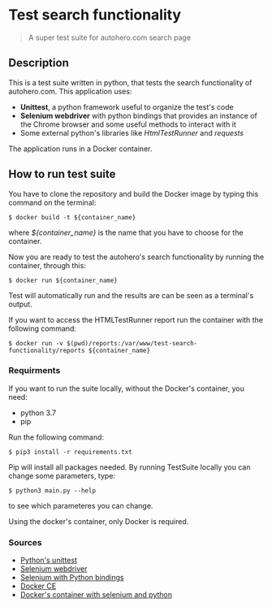 # Test search functionality
> A super test suite for autohero.com search page

## Description

This is a test suite written in python, that tests the search functionality of autohero.com.
This application uses: 

- **Unittest**,  a python framework useful to organize the test's code 
- **Selenium webdriver** with python bindings that provides an instance of the Chrome browser and some useful methods to interact with it 
- Some external python's libraries like _HtmlTestRunner_ and _requests_ 

The application runs in a Docker container. 

## How to run test suite

You have to clone the repository and build the Docker image by typing this command on the terminal:

```
$ docker build -t ${container_name}
```

where _${container_name}_ is the name that you have to choose for the container.

Now you are ready to test the autohero's search functionality by running the container, through this:

```
$ docker run ${container_name}
```

Test will automatically run and the results are can be seen as a terminal's output.  

If you want to access the HTMLTestRunner report run the container with the following command:

```
$ docker run -v $(pwd)/reports:/var/www/test-search-functionality/reports ${container_name}
```

### Requirments

If you want to run the suite locally, without the Docker's container, you need:

- python 3.7
- pip

Run the following command:

```
$ pip3 install -r requirements.txt
```

Pip will install all packages needed.
By running TestSuite locally you can change some parameters, type:
```
$ python3 main.py --help
```
to see which parameteres you can change.

Using the docker's container, only Docker is required.

### Sources

- [Python's unittest](https://docs.python.org/2/library/unittest.html)
- [Selenium webdriver](https://www.seleniumhq.org/docs/03_webdriver.jsp) 
- [Selenium with Python bindings](https://selenium-python.readthedocs.io/)
- [Docker CE](https://docs.docker.com/install/)
- [Docker's container with selenium and python](https://github.com/joyzoursky/docker-python-chromedriver)
